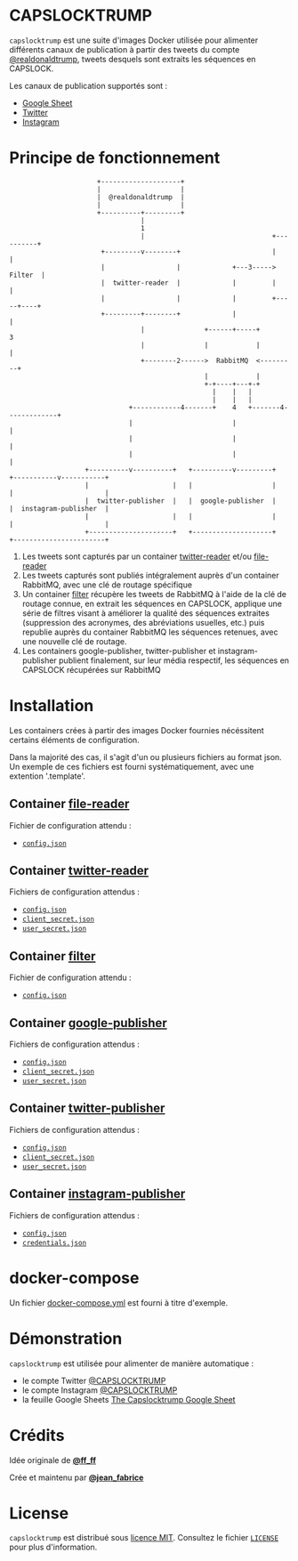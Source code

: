 # CAPSLOCKTRUMP
`capslocktrump` est une suite d'images Docker utilisée pour alimenter différents canaux de publication à partir des tweets du compte [@realdonaldtrump](https://twitter.com/realdonaldtrump), tweets desquels sont extraits les séquences en CAPSLOCK.

Les canaux de publication supportés sont : 

* [Google Sheet](google-publisher)
* [Twitter](twitter-publisher)
* [Instagram](instagram-publisher)

# Principe de fonctionnement
```
                      +--------------------+
                      |                    |
                      |  @realdonaldtrump  |
                      |                    |
                      +----------+---------+
                                 |
                                 1
                                 |                                +----------+
                       +---------v--------+                       |          |
                       |                  |             +---3----->  Filter  |
                       |  twitter-reader  |             |         |          |
                       |                  |             |         +-----+----+
                       +---------+--------+             |               |
                                 |               +------+-----+         3
                                 |               |            |         |
                                 +--------2------>  RabbitMQ  <---------+
                                                 |            |
                                                 +-+----+---+-+
                                                   |    |   |
                                                   |    |   |
                              +------------4-------+    4   +-------4-------------+
                              |                         |                         |
                              |                         |                         |
                              |                         |                         |
                   +----------v----------+   +----------v---------+   +-----------v-----------+
                   |                     |   |                    |   |                       |
                   |  twitter-publisher  |   |  google-publisher  |   |  instagram-publisher  |
                   |                     |   |                    |   |                       |
                   +---------------------+   +--------------------+   +-----------------------+
```

1. Les tweets sont capturés par un container [twitter-reader](twitter-reader) et/ou [file-reader](file-reader)
2. Les tweets capturés sont publiés intégralement auprès d'un container RabbitMQ, avec une clé de routage spécifique
3. Un container [filter](filter) récupère les tweets de RabbitMQ à l'aide de la clé de routage connue, en extrait les séquences en CAPSLOCK, applique une série de filtres visant à améliorer la qualité des séquences extraites (suppression des acronymes, des abréviations usuelles, etc.) puis republie auprès du container RabbitMQ les séquences retenues, avec une nouvelle clé de routage.
4. Les containers google-publisher, twitter-publisher et instagram-publisher publient finalement, sur leur média respectif, les séquences en CAPSLOCK récupérées sur RabbitMQ


# Installation

Les containers crées à partir des images Docker fournies nécéssitent certains éléments de configuration.

Dans la majorité des cas, il s'agit d'un ou plusieurs fichiers au format json. Un exemple de ces fichiers est fourni systématiquement, avec une extention '.template'.

## Container [file-reader](file-reader)
Fichier de configuration attendu :

* [`config.json`](file-reader/config.json.template)

## Container [twitter-reader](twitter-reader)
Fichiers de configuration attendus :

* [`config.json`](twitter-reader/config.json.template)
* [`client_secret.json`](twitter-reader/client_secret.json.template)
* [`user_secret.json`](twitter-reader/user_secret.json.template)

## Container [filter](filter)
Fichier de configuration attendu :

* [`config.json`](twitter-reader/config.json.template)

## Container [google-publisher](google-publisher)
Fichiers de configuration attendus :

* [`config.json`](google-publisher/config.json.template)
* [`client_secret.json`](google-publisher/client_secret.json.template)
* [`user_secret.json`](google-publisher/user_secret.json.template)

## Container [twitter-publisher](twitter-publisher)
Fichiers de configuration attendus :

* [`config.json`](twitter-publisher/config.json.template)
* [`client_secret.json`](twitter-publisher/client_secret.json.template)
* [`user_secret.json`](twitter-publisher/user_secret.json.template)

## Container [instagram-publisher](instagram-publisher)
Fichiers de configuration attendus :

* [`config.json`](instagram-publisher/config.json.template)
* [`credentials.json`](instagram-publisher/credentials.json.template)

# docker-compose
Un fichier [docker-compose.yml](docker-compose.yml) est fourni à titre d'exemple.

# Démonstration
`capslocktrump` est utilisée pour alimenter de manière automatique :

* le compte Twitter [@CAPSLOCKTRUMP](https://twitter.com/CAPSLOCKTRUMP)
* le compte Instagram [@CAPSLOCKTRUMP](https://instagram.com/CAPSLOCKTRUMP)
* la feuille Google Sheets [The Capslocktrump Google Sheet](https://docs.google.com/spreadsheets/d/1zXpFsdAZ1xPEMCaiVQxFoX_Ec1yPvkoKs6kpt-qm-6I/edit?usp=sharing)

# Crédits
Idée originale de [**@ff_ff**](https://twitter.com/ff_ff)

Crée et maintenu par [**@jean_fabrice**](https://twitter.com/jean_fabrice)

# License
`capslocktrump` est distribué sous [licence MIT](http://opensource.org/licenses/MIT). Consultez le fichier [`LICENSE`](https://github.com/jeanfabrice/capslocktrump/raw/master/LICENSE) pour plus d'information.
